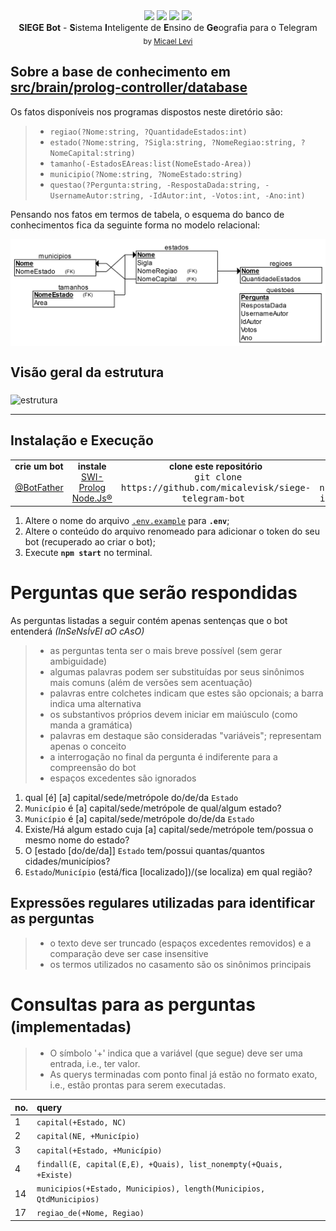 <div align="center">
  <a href="https://telegram.me/SIEGE_BR_bot"><img src="https://img.shields.io/badge/%F0%9F%92%AC%20Telegram-SIEGE__BR__bot-blue.svg?style=flat-square" /></a>
  <a href="https://waffle.io/micalevisk/siege-telegram-bot"><img src="https://badge.waffle.io/micalevisk/siege-telegram-bot.png?columns=all&style=flat-square" /></a>
  <a href="https://heroku.com"><img src="http://heroku-badge.herokuapp.com/?app=siege-telegram-bot&style=flat" /></a>
  <a href="http://micalevisk.mit-license.org"><img src="https://img.shields.io/badge/License-MIT-yellow.svg?style=flat-square" /></a>
  <div><strong>SIEGE Bot</strong> - <b>S</b>istema <b>I</b>nteligente de <b>E</b>nsino de <b>Ge</b>ografia para o Telegram</div>
  <sub>
    by
    <a href="https://github.com/micalevisk">Micael Levi</a>
  </sub>
</div>


## Sobre a base de conhecimento em [src/brain/prolog-controller/database](src/brain/prolog-controller/database)

Os fatos disponíveis nos programas dispostos neste diretório são:
> - `regiao(?Nome:string, ?QuantidadeEstados:int)`
> - `estado(?Nome:string, ?Sigla:string, ?NomeRegiao:string, ?NomeCapital:string)`
> - `tamanho(-EstadosEAreas:list(NomeEstado-Area))`
> - `municipio(?Nome:string, ?NomeEstado:string)`
> - `questao(?Pergunta:string, -RespostaDada:string, -UsernameAutor:string, -IdAutor:int, -Votos:int, -Ano:int)`

Pensando nos fatos em termos de tabela, o esquema do banco de conhecimentos fica da seguinte forma no modelo relacional:

<!-- diagrama feito em  https://erdplus.com -->
<img alt="diagrama RIR" src="docs/diagrams/diagrama-integridade-referencial.png" align="middle" width="780">

## Visão geral da estrutura
<!-- diagrama feito em  https://www.draw.io -->
<img alt="estrutura" src="docs/diagrams/arquitetura-visão-geral.png" align="middle">


-------------

## Instalação e Execução
<div align="center">
  <table align="center">
    <tr align="center">
      <td align="center">
        <b>crie um bot</b>
        <div>
          &nbsp; &nbsp; <a href="http://t.me/BotFather">@BotFather</a> &nbsp; &nbsp;
        </div>
      </td>
      <td align="center">
        <b>instale</b>
        <div><a href="http://www.swi-prolog.org" title="para o uso da linguagem Prolog">SWI-Prolog</a></div>
        <div><a href="https://nodejs.org" title="framework base">Node.Js&reg;</a></div>
      </td>
      <td align="center">
        <b>clone este repositório</b>
        <div>
          &nbsp; <kbd>git clone https://github.com/micalevisk/siege-telegram-bot</kbd> &nbsp;
        </div>
      </td>
      <td align="center">
        <b>🙏</b>
        <div>
          &nbsp; &nbsp; <kbd>npm i</kbd> &nbsp; &nbsp;
        </div>
      </td>
    </tr>
  </table>
</div>

1. Altere o nome do arquivo [`.env.example`](.env.example) para **`.env`**;
3. Altere o conteúdo do arquivo renomeado para adicionar o token do seu bot (recuperado ao criar o bot);
2. Execute **`npm start`** no terminal.


# Perguntas que serão respondidas
As perguntas listadas a seguir contém apenas sentenças que o bot entenderá _(InSeNsÍvEl aO cAsO)_
> - as perguntas tenta ser o mais breve possível (sem gerar ambiguidade)
> - algumas palavras podem ser substituídas por seus sinônimos mais comuns (além de versões sem acentuação)
> - palavras entre colchetes indicam que estes são opcionais; a barra indica uma alternativa
> - os substantivos próprios devem iniciar em maiúsculo (como manda a gramática)
> - palavras em destaque são consideradas "variáveis"; representam apenas o conceito
> - a interrogação no final da pergunta é indiferente para a compreensão do bot
> - espaços excedentes são ignorados

<!-- ORDEM MANTIDA PELO RIVESCRIPT COM PADRÕES MAIS ESPECÍCIOS PRIMEIRO -->
1. qual [é] [a] capital/sede/metrópole do/de/da `Estado`
2. `Município` é [a] capital/sede/metrópole de qual/algum estado?
3. `Município` é [a] capital/sede/metrópole do/de/da `Estado`
4. Existe/Há algum estado cuja [a] capital/sede/metrópole tem/possua o mesmo nome do estado?
14. O [estado [do/de/da]] `Estado` tem/possui quantas/quantos cidades/municípios?
17. `Estado`/`Município` (está/fica [localizado])/(se localiza) em qual região?

<!--§
### *Capitais dos Estados Brasileiros*
~1. Qual [a] capital do/de/da `Estado`?
~2. Qual [a] capital do Brasil?
~3. [A] cidade/município [do/de] `Municipio` é capital do/de/da `Estado`?
~4. Existe/Há algum estado cuja [a] capital tem/possui o mesmo nome do estado?
5. `Municipio` é a/o capital de qual estado?
6. `Municipio` é a/o capital de algum estado?
7. `Municipio` é a/o capital do/de/da `Estado`?

### *Estados e Regiões*
8.  Qual [é] [o] estado [que] tem/possui mais cidades/municípios?
9.  Qual [é] [o] estado [que] tem/possui menos cidades/municípios?
10. Quais estados [brasileiros] estão no/na [região] `Regiao`?
11. Quais [são] [as] regiões [que] possuem até `Numero` estados?
12. Quantos estados [o] Brasil tem/possui?
13. Quantos estados a/o [região] `Regiao` delimita?
~14. Quantas/Quantos cidades/municípios o estado [do/de/da] `Estado` tem/possui?
15. [A/O cidade/município do/de] `Municipio` está/fica em qual estado?
16. [A/O estado/cidade/município do/de/da] `Estado`/`Municipio` está/fica na região `Regiao`?
~17. [A/O estado do/de/da] `Estado`/`Municipio` está/fica em qual região?

### *Tamanho Territorial (estados)*
18. Qual [é] [o] tamanho territorial do/de/da `Estado`?
19. Qual estado tem/possui [o] menor tamanho [territorial]?
20. Qual estado tem/possui [o] maior tamanho [territorial]?
21. Qual [é] [o] tamanho territorial do Brasil?
22. Quais [são] os estados de maior e menor tamanho [territorial]?
-->

<!--
### *Contingente Populacional* **(sem dados)**
24. Qual é a população do/de `Estado`?
25. Qual é a população da região `Regiao`?
26. Qual é o estado com maior população?
27. Qual é o estado com menor população?
28. Qual é a população do `Municipio`?
29. Existem estados com população inferior a `Numero` habitantes?
-->

<!--
### *Limites e Fronteiras dos Estados Brasileiros* **(sem dados)**
30. Que estados fazem fronteira com o estado `Estado`?
31. Qual é o estado que faz fronteira com mais estados?
32. Qual é o estado que faz fronteira com menos estados?
33. Quais são os estados que são banhados pelo mar?
34. Quais são as capitais brasileiras que ficam em ilhas?
35. Existe algum estado que faz fronteira com apenas um estado?
36. Descreva um caminho rodoviário entre o estado do/de `Estado1` e `Estado2`, sem sair das fronteiras do Brasil.
-->

<!--§
### *Extras*
36. O que [o/a] `Estado`/`Municipio`/`Regiao` é para o Brasil?
37. Qual [é] a bandeira do/de/da `Estado`/Brasil?
-->

## Expressões regulares utilizadas para identificar as perguntas
> - o texto deve ser truncado (espaços excedentes removidos) e a comparação deve ser case insensitive
> - os termos utilizados no casamento são os sinônimos principais

<!--§
| no. | regex |
|:----|:------|
| 1   | `^(?:qual) .*\bcapital\b.+d[oea] (.+)`
| 2   | `^(?:qual) .*\b(capital)\b.+do (brasil)\b.+`
| 3   | `^.*\bmunicípio (?:d[oe] )?(.+) é capital d[oea] (.+)`
| 4   | `^(existe) .*algum estado cuja .*\bcapital .+ mesmo nome .*\bd[oe] .+`
| 5   | `(.+) é (?:[ao] .*)?capital de qual estado\b.+`
| 6   | `(.+) é (?:[ao] .*)?capital de algum estado\b.+`
| 7   | `(.+) é (?:[ao] .*)?capital d[oea] (.+)`
| 8   | `^(?:qual) .*\b(estado) .+ (mais) (municípios)\b.+`
| 9   | `^(?:qual) .*\b(estado) .+ (menos) (municípios)\b.+`
| 10  | `^(?:quais) estados .*\bestão (.+)`
| 11  | `^(?:quais) .*\bregiões .*\bpossuem .*\baté (\d+) estados\b.+`
| 12  | `^(?:quantos) (estados) .*\b(brasil) (tem)\b.+`
| 13  | `^(?:quantos) estados .*\b(?:região)? (.+) delimita\b.+`
| 14  | `^(?:quant[oa]s) municípios [oa]? (?:estado )?(.+) tem\b.+`
| 15  | `^(.+) fica .+ qual estado\b.+`
| 16  | `^(.+) fica .*\bna região (.+)`
| 17  | `^(.+) fica .+ qual região\b.+`
| 18  | `^(?:qual) .*\btamanho territorial d[oea] estado (.+)`
| 19  | `^(?:qual) estado .+ menor tamanho\b.+`
| 20  | `^(?:qual) estado .+ maior tamanho\b.+`
| 21  | `^(?:qual) .*\btamanho territorial do brasil\b.+`
| 22  | `^(?:quais) .+ (estados) .+ (maior) e (menor) (tamanho)\b.+`
| 36  | `^(?:o que) (.+) é para .*\bbrasil\b.+`
| 37  | `^(?:qual) .+ bandeira d[oea] (.+)`
-->

# Consultas para as perguntas <small>(implementadas)</small>
> - O símbolo '+' indica que a variável (que segue) deve ser uma entrada, i.e., ter valor.
> - As querys terminadas com ponto final já estão no formato exato, i.e., estão prontas para serem executadas.

| no. | query |
|:----|:------|
| 1   | `capital(+Estado, NC)`
| 2   | `capital(NE, +Município)`
| 3   | `capital(+Estado, +Município)`
| 4   | `findall(E, capital(E,E), +Quais), list_nonempty(+Quais, +Existe)`
| 14  | `municipios(+Estado, Municipios), length(Municipios, QtdMunicipios)`
| 17  | `regiao_de(+Nome, Regiao)`


<!--§
| no. | query | saída |
|:----|:------|------:|
| 1   | `capital(+Estado, NomeCapital)`                                             | __NomeCapital__                  |
| 2   | `capital(brasil, Capital).`                                                 | __Capital__                      |
| 3   | `capital(+Estado, +Municipio)`                                              | _boolean_                        |
| 4   | `findall(E, capital(E,E), Quais), list_nonempty(Quais, Existe).`            | __Existe__                       |
| 5   | `capital(NomeEstado, +Municipio)`                                           | __NomeEstado__                   |
| 6   | `capital(Estado, +Municipio)`                                               | __Estado__                       |
| 7   | `capital(+Estado, +Municipio)`                                              | _boolean_                        |
| 8   | `estados_municipios(_, E), first(E, Estado-QtdMunicipios).`                 | __Estado__, __QtdMunicipios__    |
| 9   | `estados_municipios(_, E), last(E, Estado-QtdMunicipios).`                  | __Estado__, __QtdMunicipios__    |
| 10  | `findall(E, estado(E,_,+Regiao,_), ListaEstados)`                           | __ListaEstados__                 |
| 11  | `findall(R, (regiao(R, Q), Q =< +Numero), ListaRegioes)`                    | __ListaRegioes__                 |
| 12  | `findall(QtdEstados, regiao(_, QtdEstados), L), sum_list(L, QtdEstados).`   | __QtdEstados__                   |
| 13  | `regiao(+Regiao, QtdEstados)`                                               | __QtdEstados__                   |
| 14  | `municipios(+Estado, Municipios), length(Municipios, QtdMunicipios)`        | __QtdMunicipios__                |
| 15  | `municipio(+Municipio, Estado)`                                             | __Estado__                       |
| 16  | `regiao_de(+Nome, +Regiao)`                                                 | _boolean_                        |
| 17  | `regiao_de(+Nome, Regiao)`                                                  | __Regiao__                       |
| 18  | `tamanho(+Estado, Tamanho)`                                                 | __Tamanho__                      |
| 19  | `menor_area(MenorArea, MenorEstado).`                                       | __MenorEstado__                  |
| 20  | `maior_area(MaiorArea, MaiorEstado).`                                       | __MaiorEstado__                  |
| 21  | `tamanho(brasil, TamanhoTotal).`                                            | __TamanhoTotal__                 |
| 22  | `maior_area(MaiorArea, MaiorEstado), menor_area(MenorArea, MenorEstado).`   | __MaiorEstado__, __MenorEstado__ |
| 36  | `relacao(+Nome, Relacao)`                                                   | __Relacao__                      |
-->
